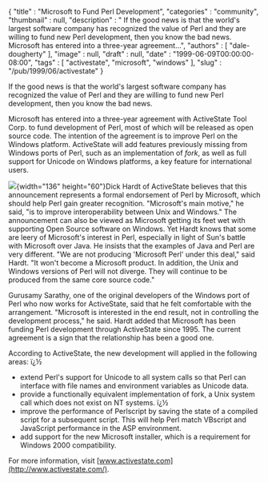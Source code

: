 {
   "title" : "Microsoft to Fund Perl Development",
   "categories" : "community",
   "thumbnail" : null,
   "description" : " If the good news is that the world's largest software company has recognized the value of Perl and they are willing to fund new Perl development, then you know the bad news. Microsoft has entered into a three-year agreement...",
   "authors" : [
      "dale-dougherty"
   ],
   "image" : null,
   "draft" : null,
   "date" : "1999-06-09T00:00:00-08:00",
   "tags" : [
      "activestate",
      "microsoft",
      "windows"
   ],
   "slug" : "/pub/1999/06/activestate"
}





If the good news is that the world's largest software company has
recognized the value of Perl and they are willing to fund new Perl
development, then you know the bad news.

Microsoft has entered into a three-year agreement with ActiveState Tool
Corp. to fund development of Perl, most of which will be released as
open source code. The intention of the agreement is to improve Perl on
the Windows platform. ActiveState will add features previously missing
from Windows ports of Perl, such as an implementation of *fork*, as well
as full support for Unicode on Windows platforms, a key feature for
international users.

![](/images/_pub_1999_06_activestate/aslogo.gif){width="136"
height="60"}Dick Hardt of ActiveState believes that this announcement
represents a formal endorsement of Perl by Microsoft, which should help
Perl gain greater recognition. "Microsoft's main motive," he said, "is
to improve interoperability between Unix and Windows." The announcement
can also be viewed as Microsoft getting its feet wet with supporting
Open Source software on Windows. Yet Hardt knows that some are leery of
Microsoft's interest in Perl, especially in light of Sun's battle with
Microsoft over Java. He insists that the examples of Java and Perl are
very different. "We are not producing 'Microsoft Perl' under this deal,"
said Hardt. "It won't become a Microsoft product. In addition, the Unix
and Windows versions of Perl will not diverge. They will continue to be
produced from the same core source code."

Gurusamy Sarathy, one of the original developers of the Windows port of
Perl who now works for ActiveState, said that he felt comfortable with
the arrangement. "Microsoft is interested in the end result, not in
controlling the development process," he said. Hardt added that
Microsoft has been funding Perl development through ActiveState since
1995. The current agreement is a sign that the relationship has been a
good one.

According to ActiveState, the new development will applied in the
following areas: ï¿½

-   extend Perl's support for Unicode to all system calls so that Perl
    can interface with file names and environment variables as Unicode
    data.
-   provide a functionally equivalent implementation of fork, a Unix
    system call which does not exist on NT systems. ï¿½
-   improve the performance of Perlscript by saving the state of a
    compiled script for a subsequent script. This will help Perl match
    VBscript and JavaScript performance in the ASP environment.
-   add support for the new Microsoft installer, which is a requirement
    for Windows 2000 compatibility.

For more information, visit
[www.activestate.com](http://www.activestate.com/).


